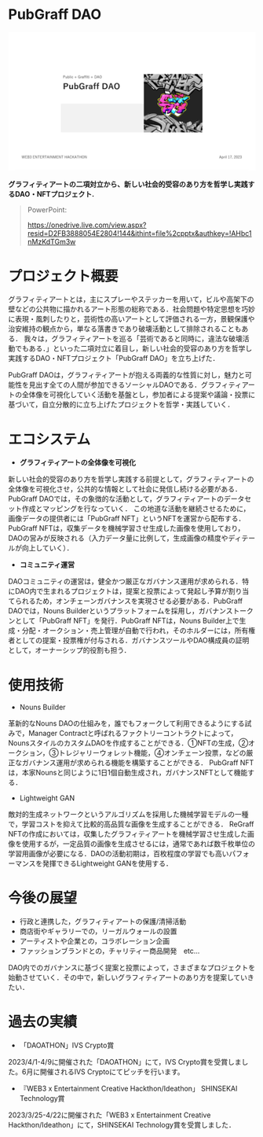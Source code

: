 # PubGraff DAO
<img width="1000" alt="img" src="https://github.com/rwatanab1999/PubGraff-DAO/blob/main/images/pg1.png">

**グラフィティアートの二項対立から、新しい社会的受容のあり方を哲学し実践するDAO・NFTプロジェクト.**

> PowerPoint:
> 
> https://onedrive.live.com/view.aspx?resid=D2FB3888054E2804!144&ithint=file%2cpptx&authkey=!AHbc1nMzKdTGm3w


# プロジェクト概要

グラフィティアートとは，主にスプレーやステッカーを用いて，ビルや高架下の壁などの公共物に描かれるアート形態の総称である．社会問題や特定思想を巧妙に表現・風刺したりと，芸術性の高いアートとして評価される一方，景観保護や治安維持の観点から，単なる落書きであり破壊活動として排除されることもある．
我々は，グラフィティアートを巡る「芸術であると同時に，違法な破壊活動でもある．」といった二項対立に着目し，新しい社会的受容のあり方を哲学し実践するDAO・NFTプロジェクト「PubGraff DAO」を立ち上げた．

PubGraff DAOは，グラフィティアートが抱える両義的な性質に対し，魅力と可能性を見出す全ての人間が参加できるソーシャルDAOである．グラフィティアートの全体像を可視化していく活動を基盤とし，参加者による提案や議論・投票に基づいて，自立分散的に立ち上げたプロジェクトを哲学・実践していく．


# エコシステム

- **グラフィティアートの全体像を可視化**

新しい社会的受容のあり方を哲学し実践する前提として，グラフィティアートの全体像を可視化させ，公共的な情報として社会に発信し続ける必要がある．PubGraff DAOでは，その象徴的な活動として，グラフィティアートのデータセット作成とマッピングを行なっていく．
この地道な活動を継続させるために，画像データの提供者には「PubGraff NFT」というNFTを運営から配布する．PubGraff NFTは，収集データを機械学習させ生成した画像を使用しており，DAOの営みが反映される（入力データ量に比例して，生成画像の精度やディテールが向上していく）．

- **コミュニティ運営**

DAOコミュニティの運営は，健全かつ厳正なガバナンス運用が求められる．特にDAO内で生まれるプロジェクトは，提案と投票によって発起し予算が割り当てられるため，オンチェーンガバナンスを実現させる必要がある．PubGraff DAOでは，Nouns Builderというプラットフォームを採用し，ガバナンストークンとして「PubGraff NFT」を発行．PubGraff NFTは，Nouns Builder上で生成・分配・オークション・売上管理が自動で行われ，そのホルダーには，所有権者としての提案・投票権が付与される．ガバナンスツールやDAO構成員の証明として，オーナーシップ的役割も担う．




# 使用技術

- Nouns Builder

革新的なNouns DAOの仕組みを，誰でもフォークして利用できるようにする試みで，Manager Contractと呼ばれるファクトリーコントラクトによって，NounsスタイルのカスタムDAOを作成することができる．①NFTの生成，②オークション，③トレジャリーウォレット機能，④オンチェーン投票，などの厳正なガバナンス運用が求められる機能を構築することができる．
PubGraff NFTは，本家Nounsと同じように1日1個自動生成され，ガバナンスNFTとして機能する．

- Lightweight GAN

敵対的生成ネットワークというアルゴリズムを採用した機械学習モデルの一種で，学習コストを抑えて比較的高品質な画像を生成することができる．
ReGraff NFTの作成においては，収集したグラフィティアートを機械学習させ生成した画像を使用するが，一定品質の画像を生成させるには，通常であれば数千枚単位の学習用画像が必要になる．DAOの活動初期は，百枚程度の学習でも高いパフォーマンスを発揮できるLightweight GANを使用する．




# 今後の展望

- 行政と連携した，グラフィティアートの保護/清掃活動
- 商店街やギャラリーでの，リーガルウォールの設置
- アーティストや企業との，コラボレーション企画
- ファッションブランドとの，チャリティー商品開発　etc...

DAO内でのガバナンスに基づく提案と投票によって，さまざまなプロジェクトを始動させていく．その中で，新しいグラフィティアートのあり方を提案していきたい．



# 過去の実績

- 「DAOATHON」IVS Crypto賞

2023/4/1-4/9に開催された「DAOATHON」にて，IVS Crypto賞を受賞しました。6月に開催されるIVS Cryptoにてピッチを行います。

- 『WEB3 x Entertainment Creative Hackthon/Ideathon」 SHINSEKAI Technology賞

2023/3/25-4/22に開催された「WEB3 x Entertainment Creative Hackthon/Ideathon」にて，SHINSEKAI Technology賞を受賞しました．

